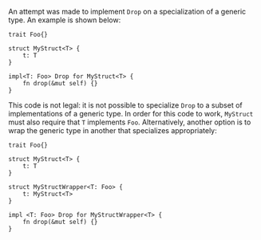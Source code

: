 An attempt was made to implement `Drop` on a specialization of a generic type.
An example is shown below:

```compile_fail,E0367
trait Foo{}

struct MyStruct<T> {
    t: T
}

impl<T: Foo> Drop for MyStruct<T> {
    fn drop(&mut self) {}
}
```

This code is not legal: it is not possible to specialize `Drop` to a subset of
implementations of a generic type. In order for this code to work, `MyStruct`
must also require that `T` implements `Foo`. Alternatively, another option is
to wrap the generic type in another that specializes appropriately:

```
trait Foo{}

struct MyStruct<T> {
    t: T
}

struct MyStructWrapper<T: Foo> {
    t: MyStruct<T>
}

impl <T: Foo> Drop for MyStructWrapper<T> {
    fn drop(&mut self) {}
}
```
